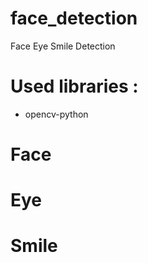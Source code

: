 # face_detection
Face Eye Smile Detection

# Used libraries :
  + opencv-python


# Face

# Eye

# Smile
